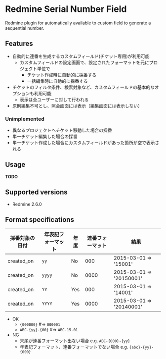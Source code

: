 # Redmine Serial Number Field

Redmine plugin for automatically available to custom field to generate a sequential number.

## Features

* 自動的に連番を生成するカスタムフィールド(チケット専用)が利用可能
  * カスタムフィールドの設定画面で、設定されたフォーマットを元にプロジェクト単位で
    * チケット作成時に自動的に採番する
    * 一括編集時に自動的に採番する
* チケットのフィルタ条件、検索対象など、カスタムフィールドの基本的なオプションも利用可能
  * 表示は全ユーザーに対して行われる
* 原則編集不可とし、照会画面には表示（編集画面には表示しない）

### Unimplemented

* 異なるプロジェクトへチケット移動した場合の採番
* 単一チケット編集した場合の採番
* 単一チケット作成した場合にカスタムフィールドがあった箇所が空で表示される

## Usage

**TODO**

## Supported versions

* Redmine 2.6.0

## Format specifications

|採番対象の日付  |年表記フォーマット   |年度 |連番フォーマット     |結果                     |
|--------------|----------------|-----|----------------|------------------------|
|created_on    |`yy`            |No   |000             |2015-03-01 => '15001'   |
|created_on    |`yyyy`          |No   |0000            |2015-03-01 => '20150001'|
|created_on    |`YY`            |Yes  |000             |2015-03-01 => '14001'   |
|created_on    |`YYYY`          |Yes  |0000            |2015-03-01 => '20140001'|

* OK
  * `{000000}` #=> `000001`
  * `ABC-{yy}-{00}` #=> `ABC-15-01`
* NG
  * 末尾が連番フォーマット出ない場合 e.g. `ABC-{000}-{yy}`
  * 年表記フォーマット、連番フォーマットでない場合 e.g. `{abc}-{yy}-{000}`
